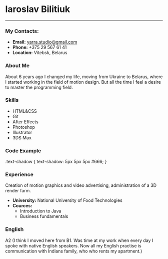 # Iaroslav Bilitiuk
---
### My Contacts:
- **Email:** yarra.studio@gmail.com
-  **Phone:** +375 29 567 61 41
-  **Location:** Vitebsk, Belarus
### About Me
About 6 years ago I changed my life, moving from Ukraine to Belarus, where I started working in the field of motion design. But all the time I feel a desire to master the programming field.
### Skills
- HTML&CSS
- Git
- After Effects
- Photoshop
- Illustrator
- 3DS Max
### Code Example
.text-shadow {
    text-shadow: 5px 5px 5px #666;
}
### Experience
Creation of motion graphics and video advertising, administration of a 3D render farm.
- **University:** National University of Food Technologies
- **Cources:**
  - Introduction to Java
  - Business fundamentals
### English
A2 (I think I moved here from B1. Was time at my work when every day I spoke with native English speakers. Now all my English practise is communication with Indians family, who who rents my apartment.)